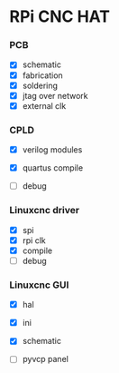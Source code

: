 # RPi CNC HAT

### PCB
- [x] schematic
- [x] fabrication
- [x] soldering
- [x] jtag over network
- [x] external clk

### CPLD
- [x] verilog modules
- [x] quartus compile
- [ ] debug


### Linuxcnc driver
- [x] spi
- [x] rpi clk
- [x] compile
- [ ] debug

### Linuxcnc GUI
- [x] hal
- [x] ini
- [x] schematic
- [ ] pyvcp panel

